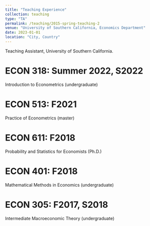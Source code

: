```yaml
---
title: "Teaching Experience"
collection: teaching
type: "TA"
permalink: /teaching/2015-spring-teaching-2
venue: "University of Southern California, Economics Department"
date: 2023-01-01
location: "City, Country"
---
```


Teaching Assistant, University of Southern California.

ECON 318: Summer 2022, S2022
======
Introduction  to  Econometrics  (undergraduate)

ECON 513: F2021
======
Practice  of  Econometrics  (master)

ECON 611: F2018
======
Probability  and  Statistics  for  Economists  (Ph.D.)

ECON 401: F2018
======
Mathematical  Methods  in  Economics  (undergraduate)

ECON 305: F2017,  S2018
======
Intermediate  Macroeconomic  Theory  (undergraduate)
